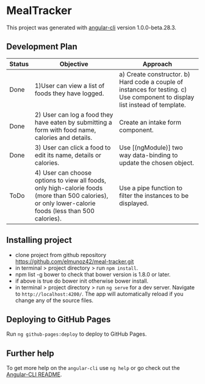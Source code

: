 # MealTracker

This project was generated with [angular-cli](https://github.com/angular/angular-cli) version 1.0.0-beta.28.3.

## Development Plan

|Status|Objective|Approach|
|------|---------|--------|
|Done |1)User can view a list of foods they have logged.|a) Create constructor. b) Hard code a couple of instances for testing. c) Use component to display list instead of template.|
|Done |2) User can log a food they have eaten by submitting a form with food name, calories and details. | Create an intake form component. |
|Done |3) User can click a food to edit its name, details or calories.| Use [(ngModule)] two way data-binding to update the chosen object.|
|ToDo |4) User can choose options to view all foods, only high-calorie foods (more than 500 calories), or only lower-calorie foods (less than 500 calories).| Use a pipe function to filter the instances to be displayed.|

## Installing project

* clone project from github repository https://github.com/elmunoz42/meal-tracker.git
* in terminal  > project directory > run `npm install`.
* npm list -g bower to check that bower version is 1.8.0 or later.
* if above is true do bower init otherwise bower install.
* in terminal  > project directory > run `ng serve` for a dev server. Navigate to `http://localhost:4200/`. The app will automatically reload if you change any of the source files.

## Deploying to GitHub Pages

Run `ng github-pages:deploy` to deploy to GitHub Pages.

## Further help

To get more help on the `angular-cli` use `ng help` or go check out the [Angular-CLI README](https://github.com/angular/angular-cli/blob/master/README.md).
